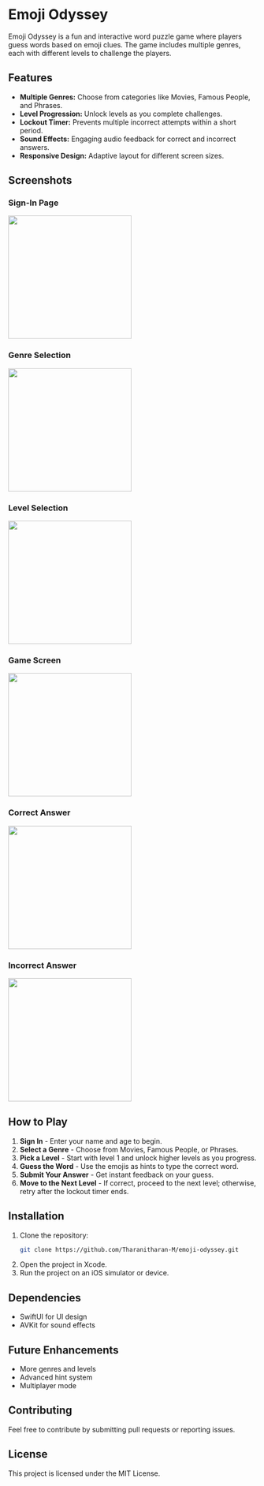 # Emoji Odyssey

Emoji Odyssey is a fun and interactive word puzzle game where players guess words based on emoji clues. The game includes multiple genres, each with different levels to challenge the players.

## Features

- **Multiple Genres:** Choose from categories like Movies, Famous People, and Phrases.
- **Level Progression:** Unlock levels as you complete challenges.
- **Lockout Timer:** Prevents multiple incorrect attempts within a short period.
- **Sound Effects:** Engaging audio feedback for correct and incorrect answers.
- **Responsive Design:** Adaptive layout for different screen sizes.

## Screenshots


### Sign-In Page
<img src="./screenshot/signin page.png" width="250">

### Genre Selection
<img src="./screenshot/genres.png" width="250">

### Level Selection
<img src="./screenshot/levels.png" width="250">

### Game Screen
<img src="./screenshot/game.png" width="250">

### Correct Answer
<img src="./screenshot/sucess.png" width="250">

### Incorrect Answer
<img src="./screenshot/failed.png" width="250">

## How to Play

1. **Sign In** - Enter your name and age to begin.
2. **Select a Genre** - Choose from Movies, Famous People, or Phrases.
3. **Pick a Level** - Start with level 1 and unlock higher levels as you progress.
4. **Guess the Word** - Use the emojis as hints to type the correct word.
5. **Submit Your Answer** - Get instant feedback on your guess.
6. **Move to the Next Level** - If correct, proceed to the next level; otherwise, retry after the lockout timer ends.

## Installation

1. Clone the repository:
   ```sh
   git clone https://github.com/Tharanitharan-M/emoji-odyssey.git
   ```
2. Open the project in Xcode.
3. Run the project on an iOS simulator or device.

## Dependencies
- SwiftUI for UI design
- AVKit for sound effects

## Future Enhancements
- More genres and levels
- Advanced hint system
- Multiplayer mode

## Contributing
Feel free to contribute by submitting pull requests or reporting issues.

## License
This project is licensed under the MIT License.
